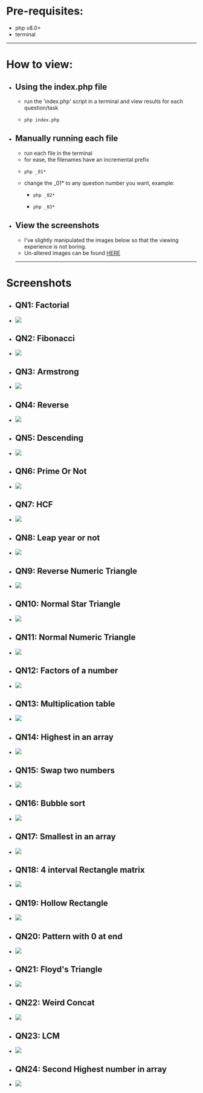 # Pre-requisites:

- php v8.0+
- terminal
<hr>

# How to view:

- ## Using the index.php file

  - run the 'index.php' script in a terminal and view results for each question/task
  - ```
    php index.php
    ```

- ## Manually running each file

  - run each file in the terminal
  - for ease, the filenames have an incremental prefix
  - ```
    php _01*
    ```
  - change the \_01\* to any question number you want, example:
    - ```
      php _02*
      ```
    - ```
      php _03*
      ```

- ## View the screenshots
  - I've slightly manipulated the images below so that the viewing experience is not boring.
  - Un-altered images can be found <a href="https://github.com/PG-Momik/Matrix-Softech/tree/main/screenshots">HERE</a>
  <hr>

# Screenshots

- ## QN1: Factorial
- ![](images/q1.png)

- ## QN2: Fibonacci
- ![](images/q2.png)

- ## QN3: Armstrong
- ![](images/q3.png)

- ## QN4: Reverse
- ![](images/q4.png)

- ## QN5: Descending
- ![](images/q5.png)

- ## QN6: Prime Or Not
- ![](images/q6.png)

- ## QN7: HCF
- ![](images/q7.png)

- ## QN8: Leap year or not
- ![](images/q8.png)

- ## QN9: Reverse Numeric Triangle
- ![](images/q9.png)

- ## QN10: Normal Star Triangle
- ![](images/q10.png)

- ## QN11: Normal Numeric Triangle
- ![](images/q11.png)

- ## QN12: Factors of a number
- ![](images/q12.png)

- ## QN13: Multiplication table
- ![](images/q13.png)

- ## QN14: Highest in an array
- ![](images/q14.png)

- ## QN15: Swap two numbers
- ![](images/q15.png)

- ## QN16: Bubble sort
- ![](images/q16.png)

- ## QN17: Smallest in an array
- ![](images/q17.png)

- ## QN18: 4 interval Rectangle matrix
- ![](images/q18.png)

- ## QN19: Hollow Rectangle
- ![](images/q19.png)

- ## QN20: Pattern with 0 at end
- ![](images/q20.png)

- ## QN21: Floyd's Triangle
- ![](images/q21.png)

- ## QN22: Weird Concat
- ![](images/q22.png)

- ## QN23: LCM
- ![](images/q23.png)

- ## QN24: Second Highest number in array
- ![](images/q24.png)
